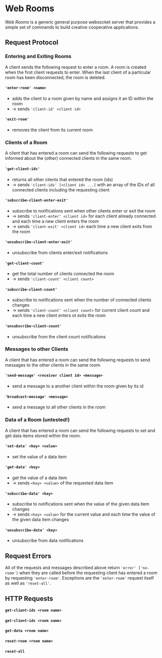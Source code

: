 # Web Rooms
*Web Rooms* is a generic general purpose websocket server that provides a simple set of commands to build creative cooperative applications.

## Request Protocol

### Entering and Exiting Rooms
A client sends the following request to enter a room. A room is created when the first client requests to enter. When the last client of a particular room has been disconnected, the room is deleted.

#### `'enter-room' <name>`
- adds the client to a room given by name and assigns it an ID within the room
- &#8594; sends `'client-id' <client id>`

#### `'exit-room'`
- removes the client from its current room

### Clients of a Room
A client that has entered a room can send the following requests to get informed about the (other) connected clients in the same room.

#### `'get-client-ids'` 
- returns all other clients that entered the room (ids)  
- &#8594; sends `'client-ids' [<client id> ...]` with an array of the IDs of all connected clients including the requesting client

#### `'subscribe-client-enter-exit'`
- subscribe to notifications sent when other clients enter or exit the room
- &#8594; sends `'client-enter' <client id>` for each client already connected and each time a new client enters the room
- &#8594; sends `'client-exit' <client id>` each time a new client exits from the room

#### `'unsubscribe-client-enter-exit'`
- unsubscribe from clients enter/exit notifications

#### `'get-client-count'` 
- get the total number of clients connected the room
- &#8594; sends `'client-count' <client count>`

#### `'subscribe-client-count'` 
- subscribe to notifications sent when the number of connected clients changes
- &#8594; sends `'client-count' <client count>` for current client count and each time a new client enters ot exits the room

#### `'unsubscribe-client-count'`
- unsubscribe from the client count notifications

### Messages to other Clients
A client that has entered a room can send the following requests to send messages to the other clients in the same room.

#### `'send-message' <receiver client id> <message>`
- send a message to a another client within the room given by its id

#### `'broadcast-message' <message>`
- send a message to all other clients in the room

### Data of a Room (untested!)
A client that has entered a room can send the following requests to set and get data items stored within the room.

#### `'set-data' <key> <value>`
- set the value of a data item

#### `'get-data' <key>`
- get the value of a data item
- &#8594; sends `<key> <value>` of the requested data item

#### `'subscribe-data' <key>`
- subscribe to notifications sent when the value of the given data item changes
- &#8594; sends `<key> <value>` for the current value and each time the value of the given data item changes

#### `'unsubscribe-data' <key>`
- unsubscribe from data notifications

## Request Errors
All of the requests and messages described above return `'error' ['no-room']` when they are called before the requesting client has entered a room by requesting `'enter-room'`. Exceptions are the `'enter-room'` request itself as well as `'reset-all'`.

## HTTP Requests

#### `get-client-ids <room name>`

#### `get-client-ids <room name>`

#### `get-data <room name>`

#### `reset-room <room name>`

#### `reset-all`
